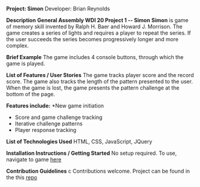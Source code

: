 **Project: Simon**
Developer: Brian Reynolds

**Description**
__General Assembly WDI 20 Project 1 -- Simon__
**Simon** is game of memory skill invented by Ralph H. Baer and Howard J. Morrison. The game creates a series of lights and requires a player to repeat the series. If the user succeeds the series becomes progressively longer and more complex. 

**Brief Example**
The game includes 4 console buttons, through which the game is played. 



**List of Features / User Stories**
The game tracks player score and the record score. The game also tracks the length of the pattern presented to the user. When the game is lost, the game presents the pattern challenge at the bottom of the page.

__Features include:__
*New game initiation
+ Score and game challenge tracking
+ Iterative challenge patterns
+ Player response tracking

**List of Technologies Used**
HTML, CSS, JavaScript, JQuery

**Installation Instructions / Getting Started**
No setup required. To use, navigate to game [here](https://brikrey67.github.io/simon/)

**Contribution Guidelines** c
Contributions welcome. Project can be found in the this [repo](https://github.com/brikrey67/simon)
